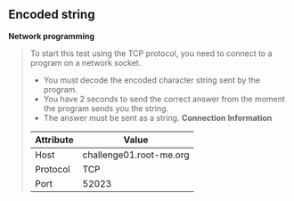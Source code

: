 Encoded string
------------------
**Network programming**
> To start this test using the TCP protocol, you need to connect to a program on a network socket.
> - You must decode the encoded character string sent by the program.
> - You have 2 seconds to send the correct answer from the moment the program sends you the string.
> - The answer must be sent as a string.
> **Connection Information**
>
> | Attribute   | Value                    |
> |-------------|--------------------------|
> | Host        | challenge01.root-me.org  |
> | Protocol    | TCP                      |
> | Port        | 52023                    |